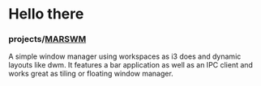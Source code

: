 # Hello there

### projects/[MARSWM](./marswm)
A simple window manager using workspaces as i3 does and dynamic layouts like dwm.
It features a bar application as well as an IPC client and works great as tiling or floating window manager.
